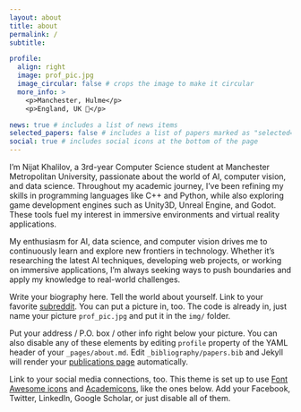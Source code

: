 ```yaml
---
layout: about
title: about
permalink: /
subtitle:

profile:
  align: right
  image: prof_pic.jpg
  image_circular: false # crops the image to make it circular
  more_info: >
    <p>Manchester, Hulme</p>
    <p>England, UK 📍</p>

news: true # includes a list of news items
selected_papers: false # includes a list of papers marked as "selected={true}"
social: true # includes social icons at the bottom of the page
---
```


I’m Nijat Khalilov, a 3rd-year Computer Science student at Manchester Metropolitan University, passionate about the world of AI, computer vision, and data science. Throughout my academic journey, I’ve been refining my skills in programming languages like C++ and Python, while also exploring game development engines such as Unity3D, Unreal Engine, and Godot. These tools fuel my interest in immersive environments and virtual reality applications.

My enthusiasm for AI, data science, and computer vision drives me to continuously learn and explore new frontiers in technology. Whether it’s researching the latest AI techniques, developing web projects, or working on immersive applications, I’m always seeking ways to push boundaries and apply my knowledge to real-world challenges.

Write your biography here. Tell the world about yourself. Link to your favorite [subreddit](http://reddit.com). You can put a picture in, too. The code is already in, just name your picture `prof_pic.jpg` and put it in the `img/` folder.

Put your address / P.O. box / other info right below your picture. You can also disable any of these elements by editing `profile` property of the YAML header of your `_pages/about.md`. Edit `_bibliography/papers.bib` and Jekyll will render your [publications page](/al-folio/publications/) automatically.

Link to your social media connections, too. This theme is set up to use [Font Awesome icons](https://fontawesome.com/) and [Academicons](https://jpswalsh.github.io/academicons/), like the ones below. Add your Facebook, Twitter, LinkedIn, Google Scholar, or just disable all of them.
